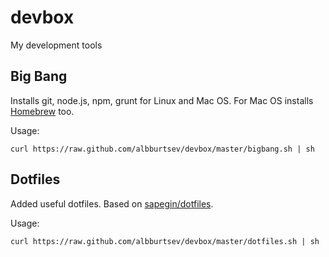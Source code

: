 # devbox

My development tools

## Big Bang

Installs git, node.js, npm, grunt for Linux and Mac OS.
For Mac OS installs [Homebrew](http://mxcl.github.com/homebrew/) too.

Usage:

```
curl https://raw.github.com/albburtsev/devbox/master/bigbang.sh | sh
```

## Dotfiles

Added useful dotfiles.
Based on [sapegin/dotfiles](https://github.com/sapegin/dotfiles).

Usage:

```
curl https://raw.github.com/albburtsev/devbox/master/dotfiles.sh | sh
```